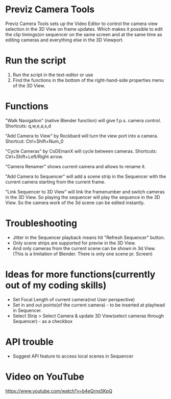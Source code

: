 # Previz Camera Tools

Previz Camera Tools sets up the Video Editor to control the camera view selection in the 3D View on frame updates. Which makes it possible to edit the clip timings(on sequencer on the same screen and at the same time as editing cameras and everything else in the 3D Viewport.

# Run the script
 1. Run the script in the text-editor or use 
 2. Find the functions in the bottom of the right-hand-side
    properties menu of the 3D View.

# Functions
 "Walk Navigation" (native Blender function) will give f.p.s. 
 camera control. Shortcuts: q,w,e,a,s,d
 
 "Add Camera to View" by Rockbard will turn the view port
 into a camera. Shortcut: Ctrl+Shift+Num_0
 
 "Cycle Cameras" by CoDEmanX will cycle between cameras. 
 Shortcuts: Ctrl+Shift+Left/Right arrow.
 
 "Camera Renamer" shows current camera and allows to rename it.
      
 "Add Camera to Sequencer" will add a scene strip
 in the Sequencer with the current camera starting from the
 current frame.

 "Link Sequencer to 3D View" will link the 
 framenumber and switch cameras in the 3D View. So playing 
 the sequencer will play the sequence in the 3D View. So 
 the camera work of the 3d scene can be edited instantly. 

# Troubleshooting 
 - Jitter in the Sequencer playback means hit "Refresh Sequencer" button. 
 - Only scene strips are supported for previw in the 3D View. 
 - And only cameras from the current scene can be shown in 3d View. 
   (This is a limitation of Blender. There is only one scene pr. 
   Screen) 

# Ideas for more functions(currently out of my coding skills) 
 - Set Focal Length of current camera(not User perspective)
 - Set in and out points(of the current camera) - to be inserted at playhead in Sequencer. 
 - Select Strip > Select Camera & update 3D View(select cameras through Sequencer) - as a checkbox 

# API trouble
 - Suggest API feature to access local scenes in Sequencer


# Video on YouTube
https://www.youtube.com/watch?v=b4eQrns5KpQ
